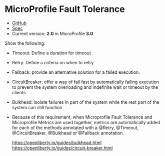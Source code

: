 # MicroProfile Fault Tolerance

* [GitHub](https://github.com/eclipse/microprofile-fault-tolerance)
* [Spec](https://github.com/eclipse/microprofile-fault-tolerance/releases/download/2.0/microprofile-fault-tolerance-spec-2.0.pdf)
* Current version: **2.0** in MicroProfile **3.0** 

Show the following:

- Timeout: Define a duration for timeout
- Retry: Define a criteria on when to retry
- Fallback: provide an alternative solution for a failed execution.
- CircuitBreaker: offer a way of fail fast by automatically failing execution to prevent the system
overloading and indefinite wait or timeout by the clients.
- Bulkhead: isolate failures in part of the system while the rest part of the system can still function
- Because of this requirement, when Microprofile Fault Tolerance and Microprofile Metrics are used
  together, metrics are automatically added for each of the methods annotated with a @Retry,
  @Timeout, @CircuitBreaker, @Bulkhead or @Fallback annotation.
  
  
  https://openliberty.io/guides/bulkhead.html
  https://openliberty.io/guides/circuit-breaker.html